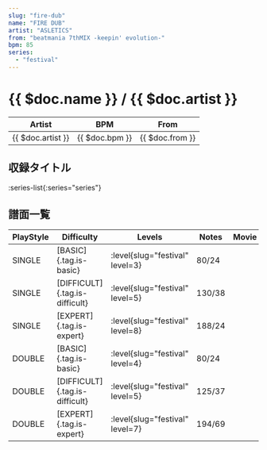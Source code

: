 ```yaml
---
slug: "fire-dub"
name: "FIRE DUB"
artist: "ASLETICS"
from: "beatmania 7thMIX -keepin' evolution-"
bpm: 85
series:
  - "festival"
---
```


# {{ $doc.name }} / {{ $doc.artist }}

|Artist|BPM|From|
|------|---|----|
|{{ $doc.artist }}|{{ $doc.bpm }}|{{ $doc.from }}|

## 収録タイトル

:series-list{:series="series"}

## 譜面一覧

|PlayStyle|Difficulty|Levels|Notes|Movie|
|---------|----------|------|-----|-----|
|SINGLE|[BASIC]{.tag.is-basic}|<div class="field is-grouped is-grouped-multiline">:level{slug="festival" level=3}</div>|80/24||
|SINGLE|[DIFFICULT]{.tag.is-difficult}|<div class="field is-grouped is-grouped-multiline">:level{slug="festival" level=5}</div>|130/38||
|SINGLE|[EXPERT]{.tag.is-expert}|<div class="field is-grouped is-grouped-multiline">:level{slug="festival" level=8}</div>|188/24||
|DOUBLE|[BASIC]{.tag.is-basic}|<div class="field is-grouped is-grouped-multiline">:level{slug="festival" level=4}</div>|80/24||
|DOUBLE|[DIFFICULT]{.tag.is-difficult}|<div class="field is-grouped is-grouped-multiline">:level{slug="festival" level=5}</div>|125/37||
|DOUBLE|[EXPERT]{.tag.is-expert}|<div class="field is-grouped is-grouped-multiline">:level{slug="festival" level=7}</div>|194/69||
